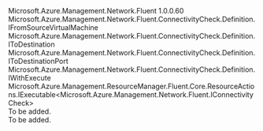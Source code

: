 <Type Name="IDefinition" FullName="Microsoft.Azure.Management.Network.Fluent.ConnectivityCheck.Definition.IDefinition">
  <TypeSignature Language="C#" Value="public interface IDefinition : Microsoft.Azure.Management.Network.Fluent.ConnectivityCheck.Definition.IFromSourceVirtualMachine, Microsoft.Azure.Management.Network.Fluent.ConnectivityCheck.Definition.IToDestination, Microsoft.Azure.Management.Network.Fluent.ConnectivityCheck.Definition.IToDestinationPort, Microsoft.Azure.Management.Network.Fluent.ConnectivityCheck.Definition.IWithExecute, Microsoft.Azure.Management.ResourceManager.Fluent.Core.ResourceActions.IExecutable&lt;Microsoft.Azure.Management.Network.Fluent.IConnectivityCheck&gt;" />
  <TypeSignature Language="ILAsm" Value=".class public interface auto ansi abstract IDefinition implements class Microsoft.Azure.Management.Network.Fluent.ConnectivityCheck.Definition.IFromSourcePort, class Microsoft.Azure.Management.Network.Fluent.ConnectivityCheck.Definition.IFromSourceVirtualMachine, class Microsoft.Azure.Management.Network.Fluent.ConnectivityCheck.Definition.IToDestination, class Microsoft.Azure.Management.Network.Fluent.ConnectivityCheck.Definition.IToDestinationPort, class Microsoft.Azure.Management.Network.Fluent.ConnectivityCheck.Definition.IWithExecute, class Microsoft.Azure.Management.ResourceManager.Fluent.Core.ResourceActions.IExecutable`1&lt;class Microsoft.Azure.Management.Network.Fluent.IConnectivityCheck&gt;, class Microsoft.Azure.Management.ResourceManager.Fluent.Core.ResourceActions.IIndexable" />
  <TypeSignature Language="DocId" Value="T:Microsoft.Azure.Management.Network.Fluent.ConnectivityCheck.Definition.IDefinition" />
  <TypeSignature Language="VB.NET" Value="Public Interface IDefinition&#xA;Implements IExecutable(Of IConnectivityCheck), IFromSourceVirtualMachine, IToDestination, IToDestinationPort, IWithExecute" />
  <TypeSignature Language="F#" Value="type IDefinition = interface&#xA;    interface IToDestination&#xA;    interface IToDestinationPort&#xA;    interface IFromSourceVirtualMachine&#xA;    interface IWithExecute&#xA;    interface IExecutable&lt;IConnectivityCheck&gt;&#xA;    interface IIndexable&#xA;    interface IFromSourcePort" />
  <AssemblyInfo>
    <AssemblyName>Microsoft.Azure.Management.Network.Fluent</AssemblyName>
    <AssemblyVersion>1.0.0.60</AssemblyVersion>
  </AssemblyInfo>
  <Interfaces>
    <Interface>
      <InterfaceName>Microsoft.Azure.Management.Network.Fluent.ConnectivityCheck.Definition.IFromSourceVirtualMachine</InterfaceName>
    </Interface>
    <Interface>
      <InterfaceName>Microsoft.Azure.Management.Network.Fluent.ConnectivityCheck.Definition.IToDestination</InterfaceName>
    </Interface>
    <Interface>
      <InterfaceName>Microsoft.Azure.Management.Network.Fluent.ConnectivityCheck.Definition.IToDestinationPort</InterfaceName>
    </Interface>
    <Interface>
      <InterfaceName>Microsoft.Azure.Management.Network.Fluent.ConnectivityCheck.Definition.IWithExecute</InterfaceName>
    </Interface>
    <Interface>
      <InterfaceName>Microsoft.Azure.Management.ResourceManager.Fluent.Core.ResourceActions.IExecutable&lt;Microsoft.Azure.Management.Network.Fluent.IConnectivityCheck&gt;</InterfaceName>
    </Interface>
  </Interfaces>
  <Docs>
    <summary>To be added.</summary>
    <remarks>To be added.</remarks>
  </Docs>
  <Members />
</Type>